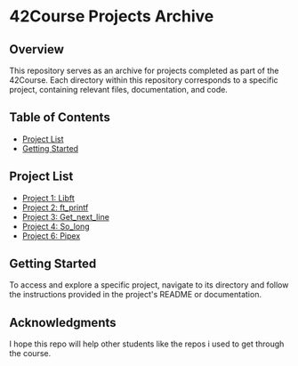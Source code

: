 # 42Course Projects Archive

## Overview

This repository serves as an archive for projects completed as part of the 42Course. Each directory within this repository corresponds to a specific project, containing relevant files, documentation, and code.

## Table of Contents

- [Project List](#project-list)
- [Getting Started](#getting-started)

## Project List

- [Project 1: Libft](Libft/)
- [Project 2: ft_printf](printf/)
- [Project 3: Get_next_line](Get_next_line/)
- [Project 4: So_long](So_long/)
- [Project 6: Pipex](pipex/)

## Getting Started

To access and explore a specific project, navigate to its directory and follow the instructions provided in the project's README or documentation.

## Acknowledgments
I hope this repo will help other students like the repos i used to get through the course.
